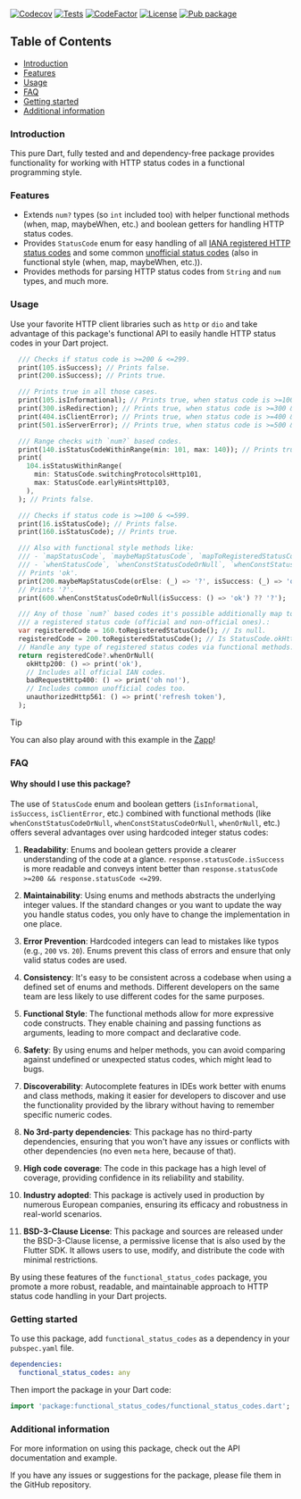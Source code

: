 [![Codecov](https://codecov.io/gh/tsinis/functional_status_codes/branch/main/graph/badge.svg?token=VkxPPVjoJ3)](https://codecov.io/gh/tsinis/functional_status_codes)
[![Tests](https://github.com/tsinis/functional_status_codes/actions/workflows/test.yaml/badge.svg)](https://github.com/tsinis/functional_status_codes/actions/workflows/test.yaml)
[![CodeFactor](https://www.codefactor.io/repository/github/tsinis/functional_status_codes/badge)](https://www.codefactor.io/repository/github/tsinis/functional_status_codes)
[![License](https://img.shields.io/badge/License-BSD_3--Clause-blue.svg)](https://opensource.org/licenses/BSD-3-Clause)
[![Pub package](https://img.shields.io/pub/v/functional_status_codes.svg)](https://pub.dev/packages/functional_status_codes)

## Table of Contents

- [Introduction](#introduction)
- [Features](#features)
- [Usage](#usage)
- [FAQ](#faq)
- [Getting started](#getting-started)
- [Additional information](#additional-information)

### Introduction

This pure Dart, fully tested and and dependency-free package provides functionality for working with HTTP status codes in a functional programming style.

### Features

- Extends `num?` types (so `int` included too) with helper functional methods (when, map, maybeWhen, etc.) and boolean getters for handling HTTP status codes.
- Provides `StatusCode` enum for easy handling of all [IANA registered HTTP status codes](https://www.iana.org/assignments/http-status-codes/http-status-codes.xml) and some common [unofficial status codes](https://en.wikipedia.org/wiki/List_of_HTTP_status_codes#Unofficial_codes) (also in functional style (when, map, maybeWhen, etc.)).
- Provides methods for parsing HTTP status codes from `String` and `num` types, and much more.

### Usage

Use your favorite HTTP client libraries such as `http` or `dio` and take advantage of this package's functional API to easily handle HTTP status codes in your Dart project.

```dart
  /// Checks if status code is >=200 & <=299.
  print(105.isSuccess); // Prints false.
  print(200.isSuccess); // Prints true.

  /// Prints true in all those cases.
  print(105.isInformational); // Prints true, when status code is >=100 & <=199.
  print(300.isRedirection); // Prints true, when status code is >=300 & <=399.
  print(404.isClientError); // Prints true, when status code is >=400 & <=499.
  print(501.isServerError); // Prints true, when status code is >=500 & <=599.

  /// Range checks with `num?` based codes.
  print(140.isStatusCodeWithinRange(min: 101, max: 140)); // Prints true.
  print(
    104.isStatusWithinRange(
      min: StatusCode.switchingProtocolsHttp101,
      max: StatusCode.earlyHintsHttp103,
    ),
  ); // Prints false.

  /// Checks if status code is >=100 & <=599.
  print(16.isStatusCode); // Prints false.
  print(160.isStatusCode); // Prints true.

  /// Also with functional style methods like:
  /// - `mapStatusCode`, `maybeMapStatusCode`, `mapToRegisteredStatusCode`,
  /// - `whenStatusCode`, `whenConstStatusCodeOrNull`, `whenConstStatusCode`.
  // Prints 'ok'.
  print(200.maybeMapStatusCode(orElse: (_) => '?', isSuccess: (_) => 'ok'));
  // Prints '?'.
  print(600.whenConstStatusCodeOrNull(isSuccess: () => 'ok') ?? '?');

  /// Any of those `num?` based codes it's possible additionally map to
  /// a registered status code (official and non-official ones).:
  var registeredCode = 160.toRegisteredStatusCode(); // Is null.
  registeredCode = 200.toRegisteredStatusCode(); // Is StatusCode.okHttp200.
  // Handle any type of registered status codes via functional methods:
  return registeredCode?.whenOrNull(
    okHttp200: () => print('ok'),
    // Includes all official IAN codes.
    badRequestHttp400: () => print('oh no!'),
    // Includes common unofficial codes too.
    unauthorizedHttp561: () => print('refresh token'),
  );
```

> [!TIP]
> You can also play around with this example in the [Zapp](https://zapp.run/edit/functionalstatuscodes-ze4606rce470?entry=test/main_test.dart&file=lib/main.dart)!

### FAQ

#### Why should I use this package?

The use of `StatusCode` enum and boolean getters (`isInformational`, `isSuccess`, `isClientError`, etc.) combined with functional methods (like `whenConstStatusCodeOrNull`, `whenConstStatusCodeOrNull`, `whenOrNull`, etc.) offers several advantages over using hardcoded integer status codes:

1. **Readability**: Enums and boolean getters provide a clearer understanding of the code at a glance. `response.statusCode.isSuccess` is more readable and conveys intent better than `response.statusCode >=200 && response.statusCode <=299`.

2. **Maintainability**: Using enums and methods abstracts the underlying integer values. If the standard changes or you want to update the way you handle status codes, you only have to change the implementation in one place.

3. **Error Prevention**: Hardcoded integers can lead to mistakes like typos (e.g., `200` vs. `20`). Enums prevent this class of errors and ensure that only valid status codes are used.

4. **Consistency**: It's easy to be consistent across a codebase when using a defined set of enums and methods. Different developers on the same team are less likely to use different codes for the same purposes.

5. **Functional Style**: The functional methods allow for more expressive code constructs. They enable chaining and passing functions as arguments, leading to more compact and declarative code.

6. **Safety**: By using enums and helper methods, you can avoid comparing against undefined or unexpected status codes, which might lead to bugs.

7. **Discoverability**: Autocomplete features in IDEs work better with enums and class methods, making it easier for developers to discover and use the functionality provided by the library without having to remember specific numeric codes.

8. **No 3rd-party dependencies**: This package has no third-party dependencies, ensuring that you won't have any issues or conflicts with other dependencies (no even `meta` here, because of that).

9. **High code coverage**: The code in this package has a high level of coverage, providing confidence in its reliability and stability.

10. **Industry adopted**: This package is actively used in production by numerous European companies, ensuring its efficacy and robustness in real-world scenarios.

11. **BSD-3-Clause License**: This package and sources are released under the BSD-3-Clause license, a permissive license that is also used by the Flutter SDK. It allows users to use, modify, and distribute the code with minimal restrictions.

By using these features of the `functional_status_codes` package, you promote a more robust, readable, and maintainable approach to HTTP status code handling in your Dart projects.

### Getting started

To use this package, add `functional_status_codes` as a dependency in your `pubspec.yaml` file.

```yaml
dependencies:
  functional_status_codes: any
```

Then import the package in your Dart code:

```dart
import 'package:functional_status_codes/functional_status_codes.dart';
```

### Additional information

For more information on using this package, check out the API documentation and example.

If you have any issues or suggestions for the package, please file them in the GitHub repository.
